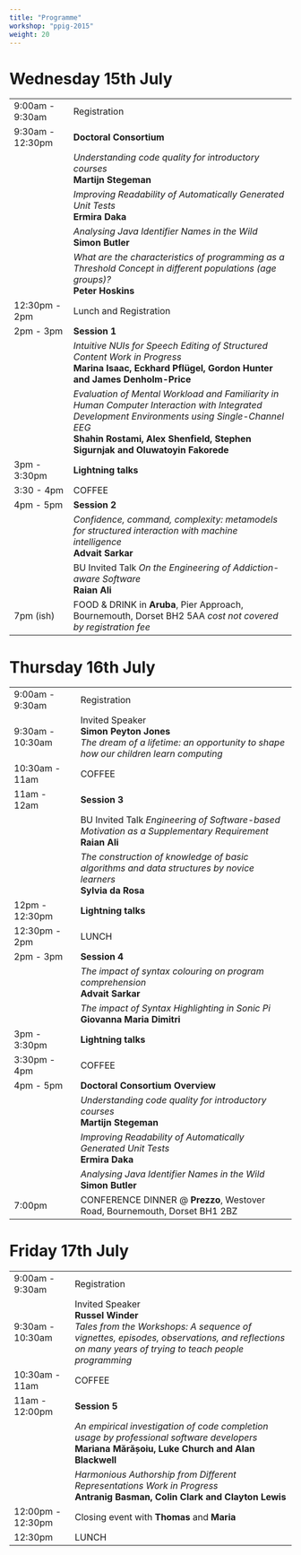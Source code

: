 ```yaml
---
title: "Programme"
workshop: "ppig-2015"
weight: 20
---
```


<style>
.workshop-content table th:first-of-type {
  min-width: 130px;
}
</style>

# Wednesday 15th July
|||
|--- |--- |
|9:00am - 9:30am |Registration|
|9:30am - 12:30pm|__Doctoral Consortium__|
|                |_Understanding code quality for introductory courses_<br>__Martijn Stegeman__|
|                |_Improving Readability of Automatically Generated Unit Tests_<br>__Ermira Daka__|
|                |_Analysing Java Identifier Names in the Wild_<br>__Simon Butler__|
|                |_What are the characteristics of programming as a Threshold Concept in different populations (age groups)?_<br>__Peter Hoskins__|
|12:30pm - 2pm   |Lunch and Registration|
|2pm - 3pm       |__Session 1__|
|                |_Intuitive NUIs for Speech Editing of Structured Content Work in Progress_<br>__Marina Isaac, Eckhard Pflügel, Gordon Hunter and James Denholm-Price__|
|                |_Evaluation of Mental Workload and Familiarity in Human Computer Interaction with Integrated Development Environments using Single-Channel EEG_<br>__Shahin Rostami, Alex Shenfield, Stephen Sigurnjak and Oluwatoyin Fakorede__|
|3pm - 3:30pm    |__Lightning talks__|
|3:30 - 4pm      |COFFEE|
|4pm - 5pm       |__Session 2__|
|                |_Confidence, command, complexity: metamodels for structured interaction with machine intelligence_<br>__Advait Sarkar__|
|                |BU Invited Talk _On the Engineering of Addiction-aware Software_<br>__Raian Ali__|
|7pm (ish)       |FOOD & DRINK in __Aruba__, Pier Approach, Bournemouth, Dorset BH2 5AA _cost not covered by registration fee_|
# Thursday 16th July
|||
|--- |--- |
|9:00am - 9:30am |Registration|
|9:30am - 10:30am|Invited Speaker<br>__Simon Peyton Jones__<br>_The dream of a lifetime: an opportunity to shape how our children learn computing_|
|10:30am - 11am  |COFFEE|
|11am - 12am     |__Session 3__|
|                |BU Invited Talk _Engineering of Software-based Motivation as a Supplementary Requirement_<br>__Raian Ali__|
|                |_The construction of knowledge of basic algorithms and data structures by novice learners_<br>__Sylvia da Rosa__|
|12pm - 12:30pm  |__Lightning talks__|
|12:30pm - 2pm   |LUNCH|
|2pm - 3pm       |__Session 4__|
|                |_The impact of syntax colouring on program comprehension_<br>__Advait Sarkar__|
|                |_The impact of Syntax Highlighting in Sonic Pi_<br>__Giovanna Maria Dimitri__|
|3pm - 3:30pm    |__Lightning talks__|
|3:30pm - 4pm    |COFFEE|
|4pm - 5pm       |__Doctoral Consortium Overview__|
|                |_Understanding code quality for introductory courses_<br>__Martijn Stegeman__|
|                |_Improving Readability of Automatically Generated Unit Tests_<br>__Ermira Daka__|
|                |_Analysing Java Identifier Names in the Wild_<br>__Simon Butler__|
|7:00pm          |CONFERENCE DINNER @ __Prezzo__, Westover Road, Bournemouth, Dorset BH1 2BZ|

# Friday 17th July
|||
|--- |--- |
|9:00am - 9:30am |Registration|
|9:30am - 10:30am|Invited Speaker<br>__Russel Winder__<br>_Tales from the Workshops: A sequence of vignettes, episodes, observations, and reflections on many years of trying to teach people programming_|
|10:30am - 11am  |COFFEE|
|11am - 12:00pm  |__Session 5__|
|                |_An empirical investigation of code completion usage by professional software developers_<br>__Mariana Mărășoiu, Luke Church and Alan Blackwell__|
|                |_Harmonious Authorship from Different Representations Work in Progress_<br>__Antranig Basman, Colin Clark and Clayton Lewis__|
|12:00pm - 12:30pm|Closing event with __Thomas__ and __Maria__|
|12:30pm         |LUNCH|
